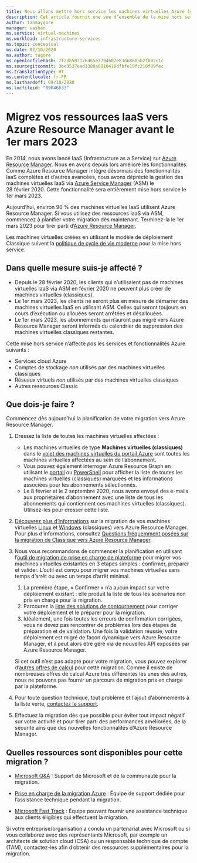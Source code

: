 ```yaml
---
title: Nous allons mettre hors service les machines virtuelles Azure (classiques) le 1er mars 2023
description: Cet article fournit une vue d’ensemble de la mise hors service des machines virtuelles créées avec le modèle de déploiement Classique.
author: tanmaygore
manager: vashan
ms.service: virtual-machines
ms.workload: infrastructure-services
ms.topic: conceptual
ms.date: 02/10/2020
ms.author: tagore
ms.openlocfilehash: 7f2db507176d65e7794607e83db8605b2f892c1c
ms.sourcegitcommit: 3be3537ead3388a6810410dfbfe19fc210f89fec
ms.translationtype: HT
ms.contentlocale: fr-FR
ms.lasthandoff: 09/10/2020
ms.locfileid: "89646633"
---
```

# <a name="migrate-your-iaas-resources-to-azure-resource-manager-by-march-1-2023"></a>Migrez vos ressources IaaS vers Azure Resource Manager avant le 1er mars 2023 

En 2014, nous avons lancé IaaS (Infrastructure as a Service) sur [Azure Resource Manager](https://azure.microsoft.com/features/resource-manager/). Nous en avons depuis lors amélioré les fonctionnalités. Comme Azure Resource Manager intègre désormais des fonctionnalités IaaS complètes et d’autres avancées, nous avons déprécié la gestion des machines virtuelles IaaS via [Azure Service Manager](https://docs.microsoft.com/azure/virtual-machines/windows/migration-classic-resource-manager-faq#what-is-azure-service-manager-and-what-does-it-mean-by-classic) (ASM) le 28 février 2020. Cette fonctionnalité sera entièrement mise hors service le 1er mars 2023. 

Aujourd’hui, environ 90 % des machines virtuelles IaaS utilisent Azure Resource Manager. Si vous utilisez des ressources IaaS via ASM, commencez à planifier votre migration dès maintenant. Terminez-la le 1er mars 2023 pour tirer parti d’[Azure Resource Manager](../azure-resource-manager/management/index.yml).

Les machines virtuelles créées en utilisant le modèle de déploiement Classique suivent la [politique de cycle de vie moderne](https://support.microsoft.com/help/30881/modern-lifecycle-policy) pour la mise hors service.

## <a name="how-does-this-affect-me"></a>Dans quelle mesure suis-je affecté ? 

- Depuis le 28 février 2020, les clients qui n’utilisaient pas de machines virtuelles IaaS via ASM en février 2020 ne peuvent plus créer de machines virtuelles (classiques). 
- Le 1er mars 2023, les clients ne seront plus en mesure de démarrer des machines virtuelles IaaS en utilisant ASM. Celles qui seront toujours en cours d’exécution ou allouées seront arrêtées et désallouées. 
- Le 1er mars 2023, les abonnements qui n’auront pas migré vers Azure Resource Manager seront informés du calendrier de suppression des machines virtuelles classiques restantes.  

Cette mise hors service n’affecte *pas* les services et fonctionnalités Azure suivants : 
- Services cloud Azure 
- Comptes de stockage *non* utilisés par des machines virtuelles classiques 
- Réseaux virtuels *non* utilisés par des machines virtuelles classiques 
- Autres ressources Classic

## <a name="what-actions-should-i-take"></a>Que dois-je faire ? 

Commencez dès aujourd’hui la planification de votre migration vers Azure Resource Manager. 

1. Dressez la liste de toutes les machines virtuelles affectées : 

   - Les machines virtuelles de type **Machines virtuelles (classiques)** dans le [volet des machines virtuelles du portail Azure](https://ms.portal.azure.com/#blade/HubsExtension/BrowseResourceBlade/resourceType/Microsoft.ClassicCompute%2FVirtualMachines) sont toutes les machines virtuelles affectées au sein de l’abonnement. 
   - Vous pouvez également interroger Azure Resource Graph en utilisant le [portail](https://portal.azure.com/#blade/HubsExtension/ArgQueryBlade/query/resources%0A%7C%20where%20type%20%3D%3D%20%22microsoft.classiccompute%2Fvirtualmachines%22) ou [PowerShell](https://docs.microsoft.com/azure/governance/resource-graph/concepts/work-with-data) pour afficher la liste de toutes les machines virtuelles (classiques) marquées et les informations associées pour les abonnements sélectionnés. 
   - Le 8 février et le 2 septembre 2020, nous avons envoyé des e-mails aux propriétaires d’abonnement avec une liste de tous les abonnements qui contiennent ces machines virtuelles (classiques). Utilisez-les pour dresser cette liste. 

1. [Découvrez plus d’informations](./windows/migration-classic-resource-manager-overview.md) sur la migration de vos machines virtuelles [Linux](./linux/migration-classic-resource-manager-plan.md) et [Windows](./windows/migration-classic-resource-manager-plan.md) (classiques) vers Azure Resource Manager. Pour plus d’informations, consultez [Questions fréquemment posées sur la migration de Classique vers Azure Resource Manager](./migration-classic-resource-manager-faq.md).

1. Nous vous recommandons de commencer la planification en utilisant l’[outil de migration de prise en charge de plateforme](https://docs.microsoft.com/azure/virtual-machines/windows/migration-classic-resource-manager-overview) pour migrer vos machines virtuelles existantes en 3 étapes simples : confirmer, préparer et valider. L’outil est conçu pour migrer vos machines virtuelles sans temps d’arrêt ou avec un temps d’arrêt minimal. 

   1. La première étape, « Confirmer » n’a aucun impact sur votre déploiement existant : elle produit la liste de tous les scénarios non pris en charge pour la migration. 
   1. Parcourez la [liste des solutions de contournement](https://docs.microsoft.com/azure/virtual-machines/windows/migration-classic-resource-manager-overview#unsupported-features-and-configurations) pour corriger votre déploiement et le préparer pour la migration. 
   1. Idéalement, une fois toutes les erreurs de confirmation corrigées, vous ne devez pas rencontrer de problèmes lors des étapes de préparation et de validation. Une fois la validation réussie, votre déploiement est migré de façon dynamique vers Azure Resource Manager, et il peut alors être géré via de nouvelles API exposées par Azure Resource Manager. 

   Si cet outil n’est pas adapté pour votre migration, vous pouvez explorer d’[autres offres de calcul](https://docs.microsoft.com/azure/architecture/guide/technology-choices/compute-decision-tree) pour cette migration. Comme il existe de nombreuses offres de calcul Azure très différentes les unes des autres, nous ne pouvons pas fournir un parcours de migration pris en charge par la plateforme.  

1. Pour toute question technique, tout problème et l’ajout d’abonnements à la liste verte, [contactez le support](https://ms.portal.azure.com/#create/Microsoft.Support/Parameters/{"pesId":"6f16735c-b0ae-b275-ad3a-03479cfa1396","supportTopicId":"8a82f77d-c3ab-7b08-d915-776b4ff64ff4"}).

1. Effectuez la migration dès que possible pour éviter tout impact négatif sur votre activité et pour tirer parti des performances améliorées, de la sécurité ains que des nouvelles fonctionnalités d’Azure Resource Manager. 

## <a name="what-resources-are-available-for-this-migration"></a>Quelles ressources sont disponibles pour cette migration ?

- [Microsoft Q&A](https://docs.microsoft.com/answers/topics/azure-virtual-machines-migration.html) : Support de Microsoft et de la communauté pour la migration.

- [Prise en charge de la migration Azure](https://ms.portal.azure.com/#create/Microsoft.Support/Parameters/{"pesId":"6f16735c-b0ae-b275-ad3a-03479cfa1396","supportTopicId":"1135e3d0-20e2-aec5-4ef0-55fd3dae2d58"}) : Équipe de support dédiée pour l’assistance technique pendant la migration.

- [Microsoft Fast Track](https://www.microsoft.com/fasttrack) : Équipe pouvant fournir une assistance technique aux clients éligibles qui effectuent la migration. 

Si votre entreprise/organisation a conclu un partenariat avec Microsoft ou si vous collaborez avec des représentants Microsoft, par exemple un architecte de solution cloud (CSA) ou un responsable technique de compte (TAM), contactez-les afin d’obtenir des ressources supplémentaires pour la migration. 


